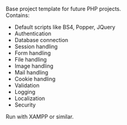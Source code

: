 Base project template for future PHP projects. <br>
Contains:<br>
<ul>
<li>Default scripts like BS4, Popper, JQuery</li>
<li>Authentication</li>
<li>Database connection</li>
<li>Session handling</li>
<li>Form handling</li>
<li>File handling</li>
<li>Image handling</li>
<li>Mail handling</li>
<li>Cookie handling</li>
<li>Validation</li>
<li>Logging</li>
<li>Localization</li>
<li>Security</li>
</ul>
Run with XAMPP or similar. <br>
